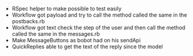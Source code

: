 - RSpec helper to make possible to test easily
- Workflow got payload and try to call the method called the same in the postbacks.rb
- Workflow got text check the step of the user and then call the method called the same in the messages.rb
- Make MessageButtons as bobot had on his sendApi
- QuickReplies able to get the text of the reply since the model
